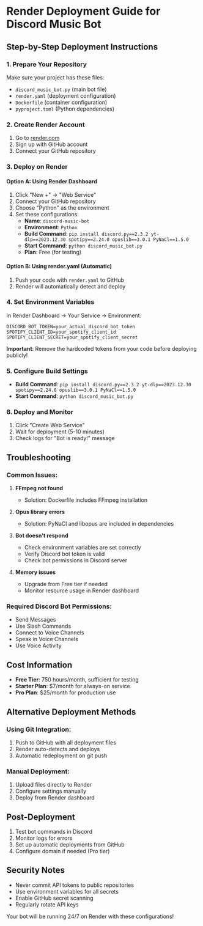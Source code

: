 # Render Deployment Guide for Discord Music Bot

## Step-by-Step Deployment Instructions

### 1. Prepare Your Repository

Make sure your project has these files:
- `discord_music_bot.py` (main bot file)
- `render.yaml` (deployment configuration)
- `Dockerfile` (container configuration)
- `pyproject.toml` (Python dependencies)

### 2. Create Render Account

1. Go to [render.com](https://render.com)
2. Sign up with GitHub account
3. Connect your GitHub repository

### 3. Deploy on Render

#### Option A: Using Render Dashboard

1. Click "New +" → "Web Service"
2. Connect your GitHub repository
3. Choose "Python" as the environment
4. Set these configurations:
   - **Name**: `discord-music-bot`
   - **Environment**: `Python`
   - **Build Command**: `pip install discord.py==2.3.2 yt-dlp==2023.12.30 spotipy==2.24.0 opuslib==3.0.1 PyNaCl==1.5.0`
   - **Start Command**: `python discord_music_bot.py`
   - **Plan**: Free (for testing)

#### Option B: Using render.yaml (Automatic)

1. Push your code with `render.yaml` to GitHub
2. Render will automatically detect and deploy

### 4. Set Environment Variables

In Render Dashboard → Your Service → Environment:

```
DISCORD_BOT_TOKEN=your_actual_discord_bot_token
SPOTIFY_CLIENT_ID=your_spotify_client_id
SPOTIFY_CLIENT_SECRET=your_spotify_client_secret
```

**Important**: Remove the hardcoded tokens from your code before deploying publicly!

### 5. Configure Build Settings

- **Build Command**: `pip install discord.py==2.3.2 yt-dlp==2023.12.30 spotipy==2.24.0 opuslib==3.0.1 PyNaCl==1.5.0`
- **Start Command**: `python discord_music_bot.py`

### 6. Deploy and Monitor

1. Click "Create Web Service"
2. Wait for deployment (5-10 minutes)
3. Check logs for "Bot is ready!" message

## Troubleshooting

### Common Issues:

1. **FFmpeg not found**
   - Solution: Dockerfile includes FFmpeg installation

2. **Opus library errors**
   - Solution: PyNaCl and libopus are included in dependencies

3. **Bot doesn't respond**
   - Check environment variables are set correctly
   - Verify Discord bot token is valid
   - Check bot permissions in Discord server

4. **Memory issues**
   - Upgrade from Free tier if needed
   - Monitor resource usage in Render dashboard

### Required Discord Bot Permissions:
- Send Messages
- Use Slash Commands
- Connect to Voice Channels
- Speak in Voice Channels
- Use Voice Activity

## Cost Information

- **Free Tier**: 750 hours/month, sufficient for testing
- **Starter Plan**: $7/month for always-on service
- **Pro Plan**: $25/month for production use

## Alternative Deployment Methods

### Using Git Integration:
1. Push to GitHub with all deployment files
2. Render auto-detects and deploys
3. Automatic redeployment on git push

### Manual Deployment:
1. Upload files directly to Render
2. Configure settings manually
3. Deploy from Render dashboard

## Post-Deployment

1. Test bot commands in Discord
2. Monitor logs for errors
3. Set up automatic deployments from GitHub
4. Configure domain if needed (Pro tier)

## Security Notes

- Never commit API tokens to public repositories
- Use environment variables for all secrets
- Enable GitHub secret scanning
- Regularly rotate API keys

Your bot will be running 24/7 on Render with these configurations!